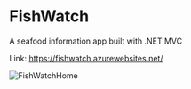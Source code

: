 # FishWatch
A seafood information app built with .NET MVC

Link: https://fishwatch.azurewebsites.net/

![FishWatchHome](https://user-images.githubusercontent.com/110064473/225193970-3892fc5e-2648-4cb5-8342-dd234b1a1ca5.JPG)
